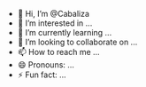 - 👋 Hi, I’m @Cabaliza
- 👀 I’m interested in ...
- 🌱 I’m currently learning ...
- 💞️ I’m looking to collaborate on ...
- 📫 How to reach me ...
- 😄 Pronouns: ...
- ⚡ Fun fact: ...

<!---
Cabaliza/Cabaliza is a ✨ special ✨ repository because its `README.md` (this file) appears on your GitHub profile.
You can click the Preview link to take a look at your changes.
--->
